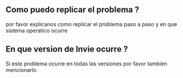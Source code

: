 ## Como puedo replicar el problema ?
por favor explicanos como replicar el problema paso a paso y en que sistema operatico ocurre 
## En que version de Invie ocurre ?
Si este problema ocurre en todas las versiones por favor tambien mencionarlo 
